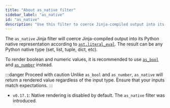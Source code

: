 ```yaml
---
title: "About as_native filter"
sidebar_label: "as_native"
id: "as_native"
description: "Use this filter to coerce Jinja-compiled output into its native python."
---
```


The `as_native` Jinja filter will coerce Jinja-compiled output into its 
Python native representation according to [`ast.literal_eval`](https://docs.python.org/3/library/ast.html#ast.literal_eval). 
The result can be any Python native type (set, list, tuple, dict, etc).

To render boolean and numeric values, it is recommended to use [`as_bool`](as_bool) 
and [`as_number`](as_number) instead.

:::danger Proceed with caution
Unlike `as_bool` and `as_number`, `as_native` will return a rendered value
regardless of the input type. Ensure that your inputs match expectations.
:::

<Changelog>

* `v0.17.1`: Native rendering is disabled by default. The `as_native` filter was 
introduced.

</Changelog>
